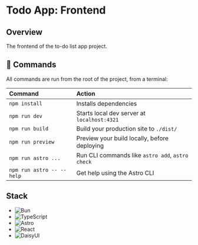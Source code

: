 # Todo App: Frontend

## Overview

The frontend of the to-do list app project.

## 🧞 Commands

All commands are run from the root of the project, from a terminal:

| Command                   | Action                                           |
| :------------------------ | :----------------------------------------------- |
| `npm install`             | Installs dependencies                            |
| `npm run dev`             | Starts local dev server at `localhost:4321`      |
| `npm run build`           | Build your production site to `./dist/`          |
| `npm run preview`         | Preview your build locally, before deploying     |
| `npm run astro ...`       | Run CLI commands like `astro add`, `astro check` |
| `npm run astro -- --help` | Get help using the Astro CLI                     |

## Stack

-   ![Bun](https://img.shields.io/badge/Bun-%23000000.svg?style=for-the-badge&logo=bun&logoColor=white)
-   ![TypeScript](https://img.shields.io/badge/typescript-%23007ACC.svg?style=for-the-badge&logo=typescript&logoColor=white)
-   ![Astro](https://img.shields.io/badge/astro-%232C2052.svg?style=for-the-badge&logo=astro&logoColor=white)
-   ![React](https://img.shields.io/badge/react-%2320232a.svg?style=for-the-badge&logo=react&logoColor=%2361DAFB)
-   ![DaisyUI](https://img.shields.io/badge/daisyui-5A0EF8?style=for-the-badge&logo=daisyui&logoColor=white)
